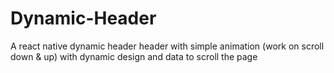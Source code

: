 # Dynamic-Header
A react native dynamic header header with simple animation (work on scroll down &amp; up) with dynamic design and data to scroll the page
